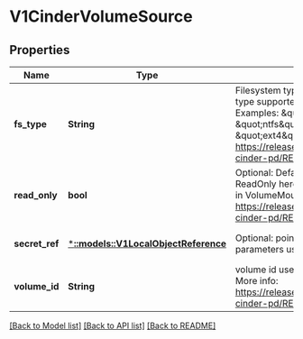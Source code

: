 # V1CinderVolumeSource

## Properties
Name | Type | Description | Notes
------------ | ------------- | ------------- | -------------
**fs_type** | **String** | Filesystem type to mount. Must be a filesystem type supported by the host operating system. Examples: \&quot;ext4\&quot;, \&quot;xfs\&quot;, \&quot;ntfs\&quot;. Implicitly inferred to be \&quot;ext4\&quot; if unspecified. More info: https://releases.k8s.io/HEAD/examples/mysql-cinder-pd/README.md | [optional] [default to null]
**read_only** | **bool** | Optional: Defaults to false (read/write). ReadOnly here will force the ReadOnly setting in VolumeMounts. More info: https://releases.k8s.io/HEAD/examples/mysql-cinder-pd/README.md | [optional] [default to null]
**secret_ref** | [***::models::V1LocalObjectReference**](v1.LocalObjectReference.md) | Optional: points to a secret object containing parameters used to connect to OpenStack. | [optional] [default to null]
**volume_id** | **String** | volume id used to identify the volume in cinder More info: https://releases.k8s.io/HEAD/examples/mysql-cinder-pd/README.md | [default to null]

[[Back to Model list]](../README.md#documentation-for-models) [[Back to API list]](../README.md#documentation-for-api-endpoints) [[Back to README]](../README.md)


